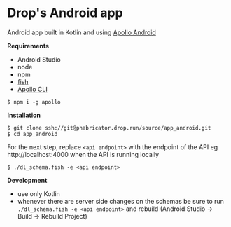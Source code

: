 # Drop's Android app
Android app built in Kotlin and using [Apollo Android](https://www.apollographql.com/docs/android/)

**Requirements**
- Android Studio
- node
- npm
- [fish](https://fishshell.com/)
- [Apollo CLI](https://github.com/apollographql/apollo-cli)
```
$ npm i -g apollo
```

**Installation**
```
$ git clone ssh://git@phabricator.drop.run/source/app_android.git
$ cd app_android
```
For the next step, replace `<api endpoint>` with the endpoint of the API eg http://localhost:4000 when the API is running locally
```
$ ./dl_schema.fish -e <api endpoint>
```

**Development**
- use only Kotlin
- whenever there are server side changes on the schemas be sure to run `./dl_schema.fish -e <api endpoint>` and rebuild (Android Studio -> Build -> Rebuild Project)
